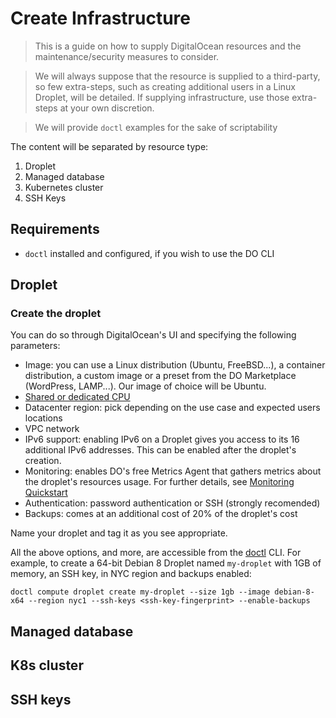 # Create Infrastructure

> This is a guide on how to supply DigitalOcean resources and the maintenance/security measures to consider.

> We will always suppose that the resource is supplied to a third-party, so few extra-steps, such as creating additional users in a Linux Droplet, will be detailed. If supplying infrastructure, use those extra-steps at your own discretion.

> We will provide `doctl` examples for the sake of scriptability

The content will be separated by resource type:
1. Droplet
2. Managed database
3. Kubernetes cluster
4. SSH Keys

## Requirements

- `doctl` installed and configured, if you wish to use the DO CLI

## Droplet

### Create the droplet

You can do so through DigitalOcean's UI and specifying the following parameters:
- Image: you can use a Linux distribution (Ubuntu, FreeBSD...), a container distribution, a custom image or a preset from the DO Marketplace (WordPress, LAMP...). Our image of choice will be Ubuntu.
- [Shared or dedicated CPU](https://www.digitalocean.com/docs/droplets/resources/choose-plan/#shared-vs-dedicated)
- Datacenter region: pick depending on the use case and expected users locations
- VPC network
- IPv6 support: enabling IPv6 on a Droplet gives you access to its 16 additional IPv6 addresses. This can be enabled after the droplet's creation.
- Monitoring: enables DO's free Metrics Agent that gathers metrics about the droplet's resources usage. For further details, see [Monitoring Quickstart](https://www.digitalocean.com/docs/monitoring/quickstart/)
- Authentication: password authentication or SSH (strongly recomended)
- Backups: comes at an additional cost of 20% of the droplet's cost

Name your droplet and tag it as you see appropriate.


All the above options, and more, are accessible from the [doctl]() CLI.
For example, to create a 64-bit Debian 8 Droplet named `my-droplet` with 1GB of memory, an SSH key, in NYC region and backups enabled:

```
doctl compute droplet create my-droplet --size 1gb --image debian-8-x64 --region nyc1 --ssh-keys <ssh-key-fingerprint> --enable-backups
```

## Managed database

## K8s cluster

## SSH keys